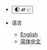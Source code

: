 * <button id='dark-mode-btn' onclick="changeDarkMode();"> 🌓 ⇄ 💡 </button>

* 语言
    * [English](../en/#/README.md)
    * [简体中文](../zh-Hans/#/README.md)